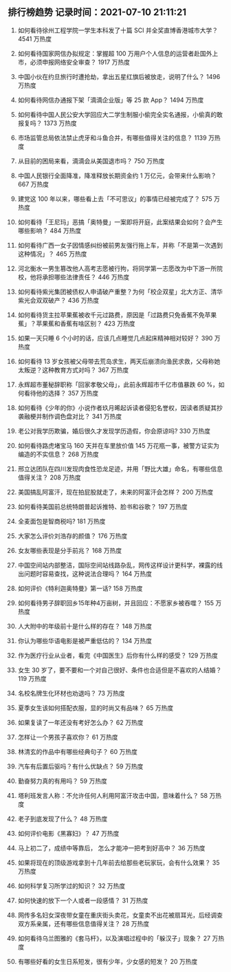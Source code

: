 
## 排行榜趋势 记录时间：2021-07-10 21:11:21
  
  1. 如何看待徐州工程学院一学生本科发了十篇 SCI 并全奖直博香港城市大学？ 4541 万热度
    
  2. 如何看待国家网信办拟规定：掌握超 100 万用户个人信息的运营者赴国外上市，必须申报网络安全审查？ 1917 万热度
    
  3. 中国小伙在约旦旅行时遭抢劫，拿出五星红旗后被放走，说明了什么？ 1496 万热度
    
  4. 如何看待网信办通报下架「滴滴企业版」等 25 款 App？ 1494 万热度
    
  5. 如何看待中国人民公安大学回应大二学生制服小偷完全实名通报，小偷真的敢报复吗？ 1373 万热度
    
  6. 市场监管总局依法禁止虎牙和斗鱼合并，有哪些值得关注的信息？ 1139 万热度
    
  7. 从目前的困局来看，滴滴会从美国退市吗？ 750 万热度
    
  8. 中国人民银行全面降准，降准释放长期资金约 1 万亿元，会带来什么影响？ 667 万热度
    
  9. 建党这 100 年以来，哪些看上去「不可思议」的事情已经被完成了？ 575 万热度
    
  10. 如何看待「王尼玛」恶搞「奥特曼」一案即将开庭，此案结果会如何？会产生哪些影响？ 484 万热度
    
  11. 如何看待广西一女子因情感纠纷被前男友强行拖上车，并称「不是第一次遇到这种情况」？ 465 万热度
    
  12. 河北衡水一男生篡改他人高考志愿被行拘，将同学第一志愿改为中下游一所院校，他将承担哪些法律责任？ 446 万热度
    
  13. 如何看待紫光集团被债权人申请破产重整？为何「校企双星」北大方正、清华紫光会双双破产？ 436 万热度
    
  14. 如何看待货主拉苹果蕉被收千元过路费，原因是「过路费只免香蕉不免苹果蕉」？苹果蕉和香蕉有啥区别？ 423 万热度
    
  15. 如果一天只睡 6 个小时的话，应该几点睡觉几点起床精神相对较好？ 390 万热度
    
  16. 如何看待 13 岁女孩被父母带去荒岛求生，两天后崩溃向渔民求救，父母称她太叛逆？这种教育方式对吗？ 367 万热度
    
  17. 永辉超市董秘辞职称「回家孝敬父母」，此前永辉超市千亿市值暴跌 60 %，如何看待他的选择？ 357 万热度
    
  18. 如何看待《少年的你》小说作者玖月晞起诉读者侵犯名誉权，因读者质疑其抄袭融梗并制作调色盘对比？ 341 万热度
    
  19. 老公对我学历欺骗，婚后很久才发现学历造假，你会原谅吗? 330 万热度
    
  20. 如何看待路虎堵宝马 160 天并在车里放价值 145 万花瓶一事，被警方证实为编造的不实信息？ 268 万热度
    
  21. 邢立达团队在四川发现肉食性恐龙足迹，并用「野比大雄」命名，有哪些信息值得关注？ 208 万热度
    
  22. 美国搞乱阿富汗，现在拍屁股就走了，未来的阿富汗会怎样？ 200 万热度
    
  23. 如何看待美国前总统特朗普起诉推特、脸书和谷歌？ 197 万热度
    
  24. 全麦面包是智商税吗? 181 万热度
    
  25. 大家怎么评价刘浩存的颜值？ 176 万热度
    
  26. 女友哪些表现是分手前兆？ 168 万热度
    
  27. 中国空间站内部整洁，国际空间站线路杂乱，网传这样设计更科学，裸露的线出问题时容易查找，这种说法合理吗？ 164 万热度
    
  28. 如何评价《特利迦奥特曼》第一话? 158 万热度
    
  29. 如何看待男子辞职回乡15年种4万亩树，并且回应：不愿家乡被吞噬？ 155 万热度
    
  30. 人大附中的年级前十是什么样的存在？ 148 万热度
    
  31. 你认为哪些华语电影是被严重低估的？ 134 万热度
    
  32. 作为医疗行业从业者，看完《中国医生》后你有什么样的感受？ 129 万热度
    
  33. 女生 30 岁了，要不要和一个对自己很好、条件也合适但是不喜欢的人结婚？ 119 万热度
    
  34. 名校名牌生化环材也劝退吗？ 73 万热度
    
  35. 夏季女生该如何搭配衣服，显的时尚又有品味？ 65 万热度
    
  36. 如果复读了一年还没有考好怎么办？ 62 万热度
    
  37. 怎样让一个男孩子喜欢你？ 61 万热度
    
  38. 林清玄的作品中有哪些经典句子？ 60 万热度
    
  39. 汽车有后置后驱吗？有什么优缺点？ 59 万热度
    
  40. 勤奋努力真的有用吗？ 59 万热度
    
  41. 塔利班发言人称：不允许任何人利用阿富汗攻击中国，意味着什么？ 58 万热度
    
  42. 老子到底发现了什么？ 48 万热度
    
  43. 如何评价电影《黑寡妇》？ 47 万热度
    
  44. 马上初二了，成绩中等靠后， 怎么才能冲一把考到好高中？ 36 万热度
    
  45. 如果将现在的顶级游戏拿到十几年前去给那些老玩家玩，会有什么效果？ 35 万热度
    
  46. 如何科学复习所学过的知识？ 32 万热度
    
  47. 如何快速的放下一个人或者一段感情？ 31 万热度
    
  48. 网传多名妇女深夜带女童在重庆街头卖花，女童卖不出花被扇耳光，后经调查双方系亲属，还有哪些信息值得关注？ 28 万热度
    
  49. 如何看待乌兰图雅的《套马杆》，以及演唱过程中的「躲汉子」现象？ 27 万热度
    
  50. 有哪些好看的女生日系短发，很有少年，少女感的短发？ 20 万热度
    